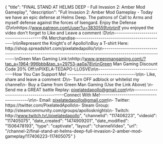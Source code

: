 {
    "title": "FINAL STAND AT HELMS DEEP - Full Invasion 2: Amber Mod Gameplay",
    "description": "Full Invasion 2: Amber Mod Gameplay - Today we have an epic defense at Helms Deep.  The patrons of Call to Arms and myself defense against the forces of Isengard.  Enjoy the Defense :D\n\nhttps:\/\/www.patreon.com\/user?u=3830559\n\n\nIf you enjoyed the video don't forget to Like and Leave a comment :D\n\n-----------------------------------------PA Merchandise----------------------------------------------\n\nRepresent the Knight's of Apollo!\nBuy a T-shirt Here: http:\/\/shop.spreadshirt.com\/pixelatedapollo\/\n\n---------------------------------------------------------------------------------------------------------------\nGreen Man Gaming Link:\nhttp:\/\/www.greenmangaming.com\/?tap_a=1964-996bbb&tap_s=29753-aa0a78\n\nGreen Man Gaming Discount Code 20% Off:\nPIXELA-TEDAPO-LLOSVE\n\n----------------------------------How You Can Support Me! -----------------------------------\n\n- Like, share and leave a comment :D\n- Turn OFF adblock or whitelist my channel\n- Buy a Game from Green Man Gaming (Use the Link Above) \n- Send me a GREAT battle Replay: pixelatedapollo@gmail.com\n\n------------------------------------------Connect With Me!-----------------------------------------\n\n- Email: pixelatedapollo@gmail.com\n- Twitter: https:\/\/twitter.com\/PixelatedApollo\n- Steam Group:  http:\/\/steamcommunity.com\/groups\/apollosknights\n- Twitch: http:\/\/www.twitch.tv\/pixelatedapollo",
    "channelid": "117406223",
    "videoid": "117405075",
    "date_created": "1474909201",
    "date_modified": "1506478193",
    "type": "captivate",
    "layout": "channelVideo",
    "url": "\/channel-2\/final-stand-at-helms-deep-full-invasion-2-amber-mod-gameplay\/117406223-117405075"
}